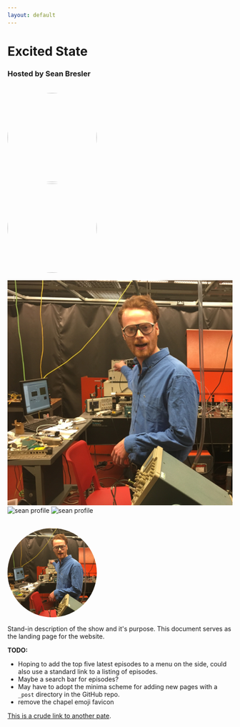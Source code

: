 ```yaml
---
layout: default
---
```


# Excited State
### Hosted by Sean Bresler

<br><img class="centered-and-cropped" width="200" height="200" style="border-radius:50%" src="{{site.profile | relative_url}}" >
<br><img class="centered-and-cropped" width="200" height="200" style="border-radius:50%" src="{{assets/img/sean.jpeg | relative_url}}" >

![sean profile](assets/img/sean.jpeg)
![sean profile]('assets/img/sean.jpeg')
![sean profile]('greenkidneybean.github.io/excited-state/assets/img/sean.jpeg')

<br><img class="centered-and-cropped" width="200" height="200" style="border-radius:50%" src="/assets/img/sean.jpeg">

Stand-in description of the show and it's purpose.  This document serves as the landing page for the website.  

**TODO:**
* Hoping to add the top five latest episodes to a menu on the side, could also use a standard link to a listing of episodes.  
* Maybe a search bar for episodes?  
* May have to adopt the minima scheme for adding new pages with a `_post` directory in the GitHub repo.
* remove the chapel emoji favicon

[This is a crude link to another pate](./another-page.html).
